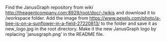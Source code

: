 Find the JanusGraph repository from wiki http://theagentcompany.com:8929/root/doc/-/wikis and download it to /workspace folder.
Add the image from https://www.pexels.com/photo/a-bee-is-on-a-sunflower-in-a-field-27220813/ to the folder
and save it as new_logo.jpg in the root directory. Make it the new JanusGraph logo by replacing
'janusgraph.png' in the README file.
